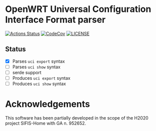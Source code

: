 # OpenWRT Universal Configuration Interface Format parser

[![Actions Status][actions badge]][actions]
[![CodeCov][codecov badge]][codecov]
[![LICENSE][license badge]][license]

## Status

- [x] Parses `uci export` syntax
- [ ] Parses `uci show` syntax
- [ ] serde support
- [ ] Produces `uci export` syntax
- [ ] Produces `uci show` syntax

# Acknowledgements

This software has been partially developed in the scope of the H2020 project SIFIS-Home with GA n. 952652.

<!-- Links -->
[actions]: https://github.com/domo-iot/openwrt-uci/actions
[codecov]: https://codecov.io/gh/domo-iot/openwrt-uci
[license]: LICENSE

<!-- Badges -->
[actions badge]: https://github.com/domo-iot/openwrt-uci/workflows/openwrt-uci/badge.svg
[codecov badge]: https://codecov.io/gh/domo-iot/openwrt-uci/branch/master/graph/badge.svg
[license badge]: https://img.shields.io/badge/license-MIT-blue.svg
